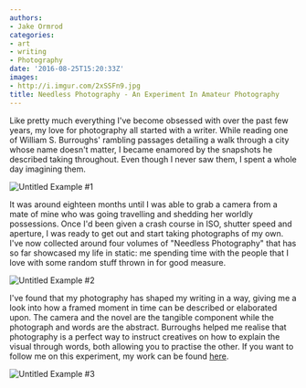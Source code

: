 ```yaml
---
authors:
- Jake Ormrod
categories:
- art
- writing
- Photography
date: '2016-08-25T15:20:33Z'
images:
- http://i.imgur.com/2xSSFn9.jpg
title: Needless Photography - An Experiment In Amateur Photography
---
```

Like pretty much everything I've become obsessed with over the past few years, my love for photography all started with a writer. While reading one of William S. Burroughs' rambling passages detailing a walk through a city whose name doesn't matter, I became enamored by the snapshots he described taking throughout. Even though I never saw them, I spent a whole day imagining them.

![Untitled Example #1](http://i.imgur.com/D5JJ7Fp.jpg "")

It was around eighteen months until I was able to grab a camera from a mate of mine who was going travelling and shedding her worldly possessions. Once I'd been given a crash course in ISO, shutter speed and aperture, I was ready to get out and start taking photographs of my own. I've now collected around four volumes of "Needless Photography" that has so far showcased my life in static: me spending time with the people that I love with some random stuff thrown in for good measure.

![Untitled Example #2](http://i.imgur.com/zZFHyQN.jpg "")

I've found that my photography has shaped my writing in a way, giving me a look into how a framed moment in time can be described or elaborated upon. The camera and the novel are the tangible component while the photograph and words are the abstract. Burroughs helped me realise that photography is a perfect way to instruct creatives on how to explain the visual through words, both allowing you to practise the other. If you want to follow me on this experiment, my work can be found [here](https://www.flickr.com/photos/needlessphotography "").

![Untitled Example #3](http://i.imgur.com/EQgyRDg.jpg "")